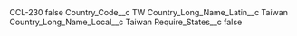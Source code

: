 <?xml version="1.0" encoding="UTF-8"?>
<CustomMetadata xmlns="http://soap.sforce.com/2006/04/metadata" xmlns:xsi="http://www.w3.org/2001/XMLSchema-instance" xmlns:xsd="http://www.w3.org/2001/XMLSchema">
    <label>CCL-230</label>
    <protected>false</protected>
    <values>
        <field>Country_Code__c</field>
        <value xsi:type="xsd:string">TW</value>
    </values>
    <values>
        <field>Country_Long_Name_Latin__c</field>
        <value xsi:type="xsd:string">Taiwan</value>
    </values>
    <values>
        <field>Country_Long_Name_Local__c</field>
        <value xsi:type="xsd:string">Taiwan</value>
    </values>
    <values>
        <field>Require_States__c</field>
        <value xsi:type="xsd:boolean">false</value>
    </values>
</CustomMetadata>
